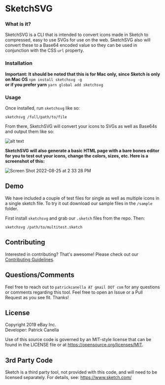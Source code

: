 # SketchSVG

### What is it?

SketchSVG is a CLI that is intended to convert icons made in Sketch to compressed, easy to use SVGs for use on the web. SketchSVG also will convert these to a Base64 encoded value so they can be used in conjunction with the CSS `url` property.

### Installation

**Important: It should be noted that this is for Mac only, since Sketch is only on Mac OS**
`npm install sketchsvg -g`  
**or if you prefer yarn**
`yarn global add sketchsvg`

### Usage

Once installed, run `sketchsvg` like so:

`sketchsvg /full/path/to/file`

From there, SketchSVG will convert your icons to SVGs as well as Base64s and output them like so:

![alt text](https://i.imgur.com/YMmTeVZ.png "Logo Title Text 1")

**SketchSVG will also generate a basic HTML page with a bare bones editor for you to test out your icons, change the colors, sizes, etc. Here is a screenshot of this:**

![Screen Shot 2022-08-25 at 2 33 28 PM](https://user-images.githubusercontent.com/4923719/186773008-041b3734-d3bf-43f8-af73-4535c7f3a243.png)


## Demo

We have included a couple of test files for single as well as multiple icons in a single sketch file. To try it out download our sample files in the `/sample` folder. 

First install `sketchsvg` and grab our `.sketch` files from the repo. Then:

`sketchsvg /path/to/multitest.sketch`

## Contributing

Interested in contributing? That's awesome! Please check out our [Contributing Guidelines](https://github.corp.ebay.com/pcanella/sketchsvg/blob/dev/CONTRIBUTING.md). 

## Questions/Comments

Feel free to reach out to `patrickcanella AT gmail DOT com` for any questions or comments regarding this tool. Feel free to open an Issue or a Pull Request as you see fit. Thanks!


## License

Copyright 2019 eBay Inc. <BR>
Developer: Patrick Canella

Use of this source code is governed by an MIT-style license that can be found in the LICENSE file or at https://opensource.org/licenses/MIT.

## 3rd Party Code
Sketch is a third party tool, not provided with this code, and will need to be licensed separately. For details, see:
https://www.sketch.com/
